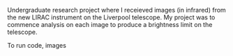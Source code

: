 Undergraduate research project where I receieved images (in infrared) from the new LIRAC instrument on the Liverpool telescope. My project was to commence analysis on each image to produce a brightness limit on the telescope.

To run code, images 
